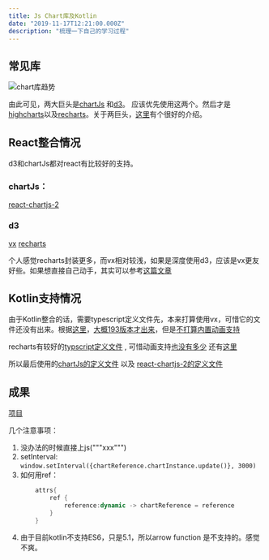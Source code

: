 ```yaml
---
title: Js Chart库及Kotlin
date: "2019-11-17T12:21:00.000Z"
description: "梳理一下自己的学习过程"
---
```


## 常见库

![chart库趋势](chartTrend.png)

由此可见，两大巨头是[chartJs](https://github.com/chartjs/Chart.js) 和[d3](https://github.com/d3/d3)。 应该优先使用这两个。然后才是[highcharts](https://github.com/highcharts/highcharts)以及[recharts](https://github.com/recharts/recharts)。关于两巨头，[这里](https://www.createwithdata.com/d3js-or-chartjs/)有个很好的介绍。

## React整合情况

d3和chartJs都对react有比较好的支持。

### chartJs：

[react-chartjs-2](https://github.com/jerairrest/react-chartjs-2)

### d3

[vx](https://github.com/hshoff/vx)
[recharts](https://github.com/recharts/recharts)

个人感觉recharts封装更多，而vx相对较浅，如果是深度使用d3，应该是vx更友好些。如果想直接自己动手，其实可以参考[这篇文章](https://www.freecodecamp.org/news/how-to-get-started-with-d3-and-react-c7da74a5bd9f/)


## Kotlin支持情况

由于Kotlin整合的话，需要typescript定义文件先，本来打算使用vx，可惜它的文件还没有出来。根据[这里](https://github.com/hshoff/vx/issues/56)，[大概193版本才出来](https://github.com/hshoff/vx/projects/2)，但是[不打算内置动画支持](https://github.com/hshoff/vx/issues/6)

recharts有较好的[typscript定义文件](https://github.com/DefinitelyTyped/DefinitelyTyped/blob/master/types/recharts/index.d.ts) , 可惜动画支持[也没有多少](https://github.com/recharts/recharts/issues/287) 还有[这里](https://github.com/recharts/recharts/issues/375)

所以最后使用的[chartJs的定义文件](https://github.com/DefinitelyTyped/DefinitelyTyped/blob/master/types/chart.js/index.d.ts) 以及 [react-chartjs-2的定义文件](https://github.com/jerairrest/react-chartjs-2/blob/master/index.d.ts)

## 成果

[项目](https://github.com/yuanqingfei/dataVis-kotlin-react)

几个注意事项：

1. 没办法的时候直接上js("""xxx""")
2. setInterval:  `window.setInterval({chartReference.chartInstance.update()}, 3000)`
3. 如何用ref： 
    ```kotlin
        attrs{
            ref {
                reference:dynamic -> chartReference = reference
            }
        }
    ```
4. 由于目前kotlin不支持ES6，只是5.1，所以arrow function 是不支持的。感觉不爽。

